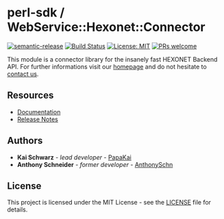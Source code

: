 # perl-sdk / WebService::Hexonet::Connector

[![semantic-release](https://img.shields.io/badge/%20%20%F0%9F%93%A6%F0%9F%9A%80-semantic--release-e10079.svg)](https://github.com/semantic-release/semantic-release)
[![Build Status](https://github.com/hexonet/perl-sdk/workflows/Release/badge.svg?branch=master)](https://github.com/hexonet/perl-sdk/workflows/Release/badge.svg?branch=master)
[![License: MIT](https://img.shields.io/badge/License-MIT-blue.svg)](https://opensource.org/licenses/MIT)
[![PRs welcome](https://img.shields.io/badge/PRs-welcome-brightgreen.svg)](https://github.com/hexonet/perl-sdk/blob/master/CONTRIBUTING.md)

This module is a connector library for the insanely fast HEXONET Backend API. For further informations visit our [homepage](http://hexonet.net) and do not hesitate to [contact us](https://www.hexonet.net/contact).

## Resources

* [Documentation](https://centralnic-reseller.github.io/centralnic-reseller/docs/hexonet/sdks/perl-sdk/)
* [Release Notes](https://github.com/hexonet/perl-sdk/releases)

## Authors

* **Kai Schwarz** - *lead developer* - [PapaKai](https://github.com/papakai)
* **Anthony Schneider** - *former developer* - [AnthonySchn](https://github.com/anthonyschn)


## License

This project is licensed under the MIT License - see the [LICENSE](LICENSE) file for details.
